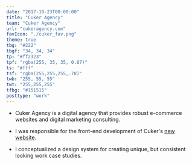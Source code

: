 ```yaml
---
date: "2017-10-23T00:00:00"
title: "Cuker Agency"
team: "Cuker Agency"
url: "cukeragency.com"
favIcon: "./cuker_fav.png"
theme: true
tbg: "#222"
tbgf: "34, 34, 34"
tp: "#ff2323"
tpf: "rgba(255, 35, 35, 0.87)"
ts: "#fff"
tsf: "rgba(255,255,255,.78)"
twb: "255, 55, 55"
twt: "255,255,255"
tfbg: "#151515"
posttype: "work"
---
```

- Cuker Agency is a digital agency that provides robust e-commerce websites and digital marketing consulting. 

- I was responsible for the front-end development of Cuker's <a href="https://www.cukeragency.com/" target="_blank">new website</a>.

- I conceptualized a design system for creating unique, but consistent looking work case studies.

